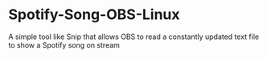 # Spotify-Song-OBS-Linux
A simple tool like Snip that allows OBS to read a constantly updated text file to show a Spotify song on stream
